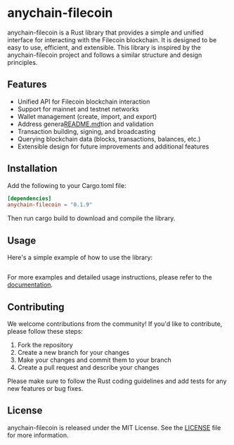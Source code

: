 # anychain-filecoin

anychain-filecoin is a Rust library that provides a simple and unified interface for interacting with the Filecoin blockchain. It is designed to be easy to use, efficient, and extensible. This library is inspired by the anychain-filecoin project and follows a similar structure and design principles.

## Features

- Unified API for Filecoin blockchain interaction
- Support for mainnet and testnet networks
- Wallet management (create, import, and export)
- Address genera[README.md](README.md)tion and validation
- Transaction building, signing, and broadcasting
- Querying blockchain data (blocks, transactions, balances, etc.)
- Extensible design for future improvements and additional features

## Installation

Add the following to your Cargo.toml file:
```toml
[dependencies]
anychain-filecoin = "0.1.9"
```

Then run cargo build to download and compile the library.

## Usage

Here's a simple example of how to use the library:
```rust
```

For more examples and detailed usage instructions, please refer to the [documentation](https://docs.rs/anychain-filecoin).

## Contributing

We welcome contributions from the community! If you'd like to contribute, please follow these steps:

1. Fork the repository
2. Create a new branch for your changes
3. Make your changes and commit them to your branch
4. Create a pull request and describe your changes

Please make sure to follow the Rust coding guidelines and add tests for any new features or bug fixes.

## License

anychain-filecoin is released under the MIT License. See the [LICENSE](LICENSE) file for more information. 